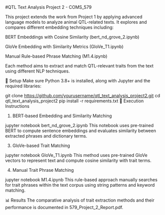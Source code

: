 #QTL Text Analysis Project 2 - COMS_579

This project extends the work from Project 1 by applying advanced language models to analyze animal QTL-related texts. It explores and compares different embedding techniques including:

BERT Embeddings with Cosine Similarity (bert_nd_grove_2.ipynb)

GloVe Embedding with Similarity Metrics (GloVe_T1.ipynb)

Manual Rule-based Phrase Matching (M1.4.ipynb)

Each method aims to extract and match QTL-relevant traits from the text using different NLP techniques.

🔧 Setup
Make sure Python 3.8+ is installed, along with Jupyter and the required libraries:

git clone https://github.com/yourusername/qtl_text_analysis_project2.git
cd qtl_text_analysis_project2
pip install -r requirements.txt
🚀 Execution Instructions
1. BERT-based Embedding and Similarity Matching
   
jupyter notebook bert_nd_grove_2.ipynb
This notebook uses pre-trained BERT to compute sentence embeddings and evaluates similarity between extracted phrases and dictionary terms.

3. GloVe-based Trait Matching

jupyter notebook GloVe_T1.ipynb
This method uses pre-trained GloVe vectors to represent text and compute cosine similarity with trait terms.

4. Manual Trait Phrase Matching

jupyter notebook M1.4.ipynb
This rule-based approach manually searches for trait phrases within the text corpus using string patterns and keyword matching.

📊 Results
The comparative analysis of trait extraction methods and their performance is documented in 579_Project_2_Report.pdf.

